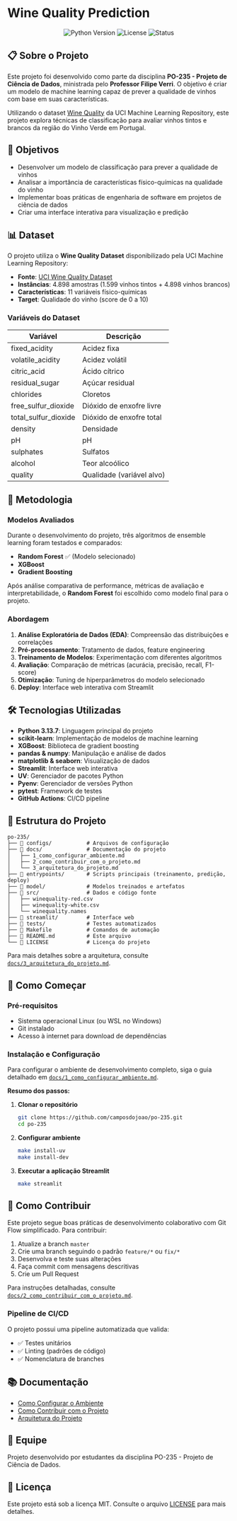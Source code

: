 # Wine Quality Prediction

<div align="center">

![Python Version](https://img.shields.io/badge/python-3.13.7-blue.svg)
![License](https://img.shields.io/badge/license-MIT-green.svg)
![Status](https://img.shields.io/badge/status-active-success.svg)

</div>

## 📋 Sobre o Projeto

Este projeto foi desenvolvido como parte da disciplina **PO-235 - Projeto de Ciência de Dados**, ministrada pelo **Professor Filipe Verri**. O objetivo é criar um modelo de machine learning capaz de prever a qualidade de vinhos com base em suas características.

Utilizando o dataset [Wine Quality](https://archive.ics.uci.edu/dataset/186/wine+quality) da UCI Machine Learning Repository, este projeto explora técnicas de classificação para avaliar vinhos tintos e brancos da região do Vinho Verde em Portugal.

## 🎯 Objetivos

- Desenvolver um modelo de classificação para prever a qualidade de vinhos
- Analisar a importância de características físico-químicas na qualidade do vinho
- Implementar boas práticas de engenharia de software em projetos de ciência de dados
- Criar uma interface interativa para visualização e predição

## 📊 Dataset

O projeto utiliza o **Wine Quality Dataset** disponibilizado pela UCI Machine Learning Repository:

- **Fonte**: [UCI Wine Quality Dataset](https://archive.ics.uci.edu/dataset/186/wine+quality)
- **Instâncias**: 4.898 amostras (1.599 vinhos tintos + 4.898 vinhos brancos)
- **Características**: 11 variáveis físico-químicas
- **Target**: Qualidade do vinho (score de 0 a 10)

### Variáveis do Dataset

| Variável              | Descrição                 |
|-----------------------|---------------------------|
| fixed_acidity         | Acidez fixa               |
| volatile_acidity      | Acidez volátil            |
| citric_acid           | Ácido cítrico             |
| residual_sugar        | Açúcar residual           |
| chlorides             | Cloretos                  |
| free_sulfur_dioxide   | Dióxido de enxofre livre  |
| total_sulfur_dioxide  | Dióxido de enxofre total  |
| density               | Densidade                 |
| pH                    | pH                        |
| sulphates             | Sulfatos                  |
| alcohol               | Teor alcoólico            |
| quality               | Qualidade (variável alvo) |

## 🤖 Metodologia

### Modelos Avaliados

Durante o desenvolvimento do projeto, três algoritmos de ensemble learning foram testados e comparados:

- **Random Forest** ✅ (Modelo selecionado)
- **XGBoost**
- **Gradient Boosting**

Após análise comparativa de performance, métricas de avaliação e interpretabilidade, o **Random Forest** foi escolhido como modelo final para o projeto.

### Abordagem

1. **Análise Exploratória de Dados (EDA)**: Compreensão das distribuições e correlações
2. **Pré-processamento**: Tratamento de dados, feature engineering
3. **Treinamento de Modelos**: Experimentação com diferentes algoritmos
4. **Avaliação**: Comparação de métricas (acurácia, precisão, recall, F1-score)
5. **Otimização**: Tuning de hiperparâmetros do modelo selecionado
6. **Deploy**: Interface web interativa com Streamlit

## 🛠️ Tecnologias Utilizadas

- **Python 3.13.7**: Linguagem principal do projeto
- **scikit-learn**: Implementação de modelos de machine learning
- **XGBoost**: Biblioteca de gradient boosting
- **pandas & numpy**: Manipulação e análise de dados
- **matplotlib & seaborn**: Visualização de dados
- **Streamlit**: Interface web interativa
- **UV**: Gerenciador de pacotes Python
- **Pyenv**: Gerenciador de versões Python
- **pytest**: Framework de testes
- **GitHub Actions**: CI/CD pipeline

## 📁 Estrutura do Projeto

```
po-235/
├── 📂 configs/           # Arquivos de configuração
├── 📂 docs/              # Documentação do projeto
│   ├── 1_como_configurar_ambiente.md
│   ├── 2_como_contribuir_com_o_projeto.md
│   └── 3_arquitetura_do_projeto.md
├── 📂 entrypoints/       # Scripts principais (treinamento, predição, deploy)
├── 📂 model/             # Modelos treinados e artefatos
├── 📂 src/               # Dados e código fonte
│   ├── winequality-red.csv
│   ├── winequality-white.csv
│   └── winequality.names
├── 📂 streamlit/         # Interface web
├── 📂 tests/             # Testes automatizados
├── 📜 Makefile           # Comandos de automação
├── 📜 README.md          # Este arquivo
└── 📜 LICENSE            # Licença do projeto
```

Para mais detalhes sobre a arquitetura, consulte [`docs/3_arquitetura_do_projeto.md`](./docs/3_arquitetura_do_projeto.md).

## 🚀 Como Começar

### Pré-requisitos

- Sistema operacional Linux (ou WSL no Windows)
- Git instalado
- Acesso à internet para download de dependências

### Instalação e Configuração

Para configurar o ambiente de desenvolvimento completo, siga o guia detalhado em [`docs/1_como_configurar_ambiente.md`](./docs/1_como_configurar_ambiente.md).

**Resumo dos passos:**

1. **Clonar o repositório**
   ```bash
   git clone https://github.com/camposdojoao/po-235.git
   cd po-235
   ```

2. **Configurar ambiente**
   ```bash
   make install-uv
   make install-dev
   ```

3. **Executar a aplicação Streamlit**
   ```bash
   make streamlit
   ```

## 🤝 Como Contribuir

Este projeto segue boas práticas de desenvolvimento colaborativo com Git Flow simplificado. Para contribuir:

1. Atualize a branch `master`
2. Crie uma branch seguindo o padrão `feature/*` ou `fix/*`
3. Desenvolva e teste suas alterações
4. Faça commit com mensagens descritivas
5. Crie um Pull Request

Para instruções detalhadas, consulte [`docs/2_como_contribuir_com_o_projeto.md`](./docs/2_como_contribuir_com_o_projeto.md).

### Pipeline de CI/CD

O projeto possui uma pipeline automatizada que valida:
- ✅ Testes unitários
- ✅ Linting (padrões de código)
- ✅ Nomenclatura de branches

## 📚 Documentação

- [Como Configurar o Ambiente](./docs/1_como_configurar_ambiente.md)
- [Como Contribuir com o Projeto](./docs/2_como_contribuir_com_o_projeto.md)
- [Arquitetura do Projeto](./docs/3_arquitetura_do_projeto.md)

## 👥 Equipe

Projeto desenvolvido por estudantes da disciplina PO-235 - Projeto de Ciência de Dados.

## 📄 Licença

Este projeto está sob a licença MIT. Consulte o arquivo [LICENSE](./LICENSE) para mais detalhes.
